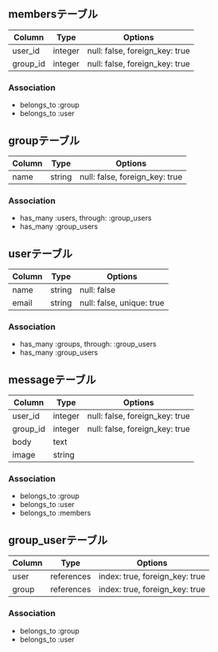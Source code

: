 ## membersテーブル
|Column|Type|Options|
|------|----|-------|
|user_id|integer|null: false, foreign_key: true|
|group_id|integer|null: false, foreign_key: true|

### Association
- belongs_to :group
- belongs_to :user

## groupテーブル
|Column|Type|Options|
|------|----|-------|
|name|string|null: false, foreign_key: true|

### Association
- has_many :users, through: :group_users
- has_many :group_users

## userテーブル
|Column|Type|Options|
|------|----|-------|
|name|string|null: false|
|email|string|null: false, unique: true|

### Association
- has_many :groups, through: :group_users
- has_many :group_users

## messageテーブル
|Column|Type|Options|
|------|----|-------|
|user_id|integer|null: false, foreign_key: true|
|group_id|integer|null: false, foreign_key: true|
|body|text|
|image|string|

### Association
- belongs_to :group
- belongs_to :user
- belongs_to :members

## group_userテーブル
|Column|Type|Options|
|------|----|-------|
|user|references|index: true, foreign_key: true|
|group|references|index: true, foreign_key: true|

### Association
- belongs_to :group
- belongs_to :user

